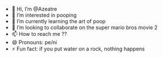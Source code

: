 - 👋 Hi, I’m @Azeatre
- 👀 I’m interested in pooping
- 🌱 I’m currently learning the art of poop
- 💞️ I’m looking to collaborate on the super mario bros movie 2
- 📫 How to reach me ??
- 😄 Pronouns: pe/ni
- ⚡ Fun fact: if you put water on a rock, nothing happens

<!---
Azeatre/Azeatre is a ✨ special ✨ repository because its `README.md` (this file) appears on your GitHub profile.
You can click the Preview link to take a look at your changes.
--->
